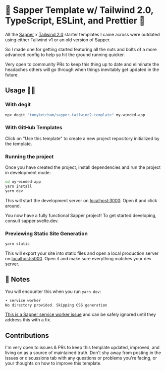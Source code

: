 # 🐝 Sapper Template w/ Tailwind 2.0, TypeScript, ESLint, and Prettier 🍯

All the [Sapper](https://github.com/sveltejs/sapper) x [Tailwind 2.0](https://tailwindcss.com) starter templates I came across were outdated using either Tailwind v1 or an old version of Sapper.

So I made one for getting started featuring all the nuts and bolts of a more advanced config to help ya hit the ground running quicker.

Very open to community PRs to keep this thing up to date and eliminate the headaches others will go through when things inevitably get updated in the future.

## Usage 🧙‍♂️

### With degit

```bash
npx degit "tonyketcham/sapper-tailwind2-template" my-winded-app
```

### With GitHub Templates

Click on "Use this template" to create a new project repository initialized by the template.

### Running the project

Once you have created the project, install dependencies and run the project in development mode:

```bash
cd my-winded-app
yarn install
yarn dev
```

This will start the development server on [localhost:3000](localhost:3000). Open it and click around.

You now have a fully functional Sapper project! To get started developing, consult sapper.svelte.dev.

### Previewing Static Site Generation

```bash
yarn static
```

This will export your site into static files and open a local production server on [localhost:5000](localhost:5000). Open it and make sure everything matches your dev server.

## 📝 Notes
You will encounter this when you run `yarn dev`:

```sh
• service worker
No directory provided. Skipping CSS generation
```
[This is a Sapper service worker issue](https://github.com/sveltejs/sapper-template/issues/298) and can be safely ignored until they address this with a fix.

## Contributions

I'm very open to issues & PRs to keep this template updated, improved, and living on as a source of maintained truth. Don't shy away from posting in the issues or discussions tab with any questions or problems you're facing, or your thoughts on how to improve this template.
